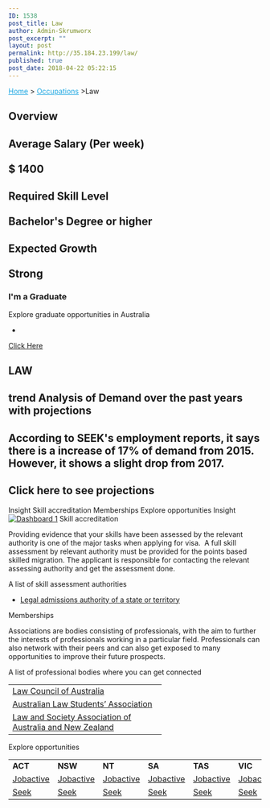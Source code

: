 ```yaml
---
ID: 1538
post_title: Law
author: Admin-Skrumworx
post_excerpt: ""
layout: post
permalink: http://35.184.23.199/law/
published: true
post_date: 2018-04-22 05:22:15
---
```

<p><a style="color: #1da7e2;" href="http://letsettle.net.au/">Home</a> &gt; <a style="color: #1da7e2;" href="http://letsettle.net.au/occupations/">Occupations</a> &gt;Law</p>		
			<h2>Overview</h2>		
			<h2>Average Salary (Per week)<br><br>$ 1400</h2>		
			<h2>Required Skill Level <br><br>Bachelor's Degree or higher</h2>		
			<h2>Expected Growth<br><br>Strong</h2>		
											<h3>I'm a Graduate</h3>
									Explore graduate opportunities in Australia 							
							<ul>
											<li>
																&nbsp;							
						</li>
									</ul>
									<a href="https://gradaustralia.com.au/search-jobs/areas-of-study/finance-accounting-economics-business-administration" target="_blank">Click Here</a>
			<h2>LAW</h2>		
			<h2>trend Analysis of Demand over the past years with projections</h2>		
			<h2>According to SEEK's employment reports, it says there is a increase of 17% of demand from 2015. However, it shows a slight drop from 2017. </h2>		
			<h2>Click here to see projections</h2>		
									Insight
									Skill accreditation
									Memberships
									Explore opportunities
									Insight
					<noscript><a href='#'><img alt='Dashboard 1 ' src='https:&#47;&#47;public.tableau.com&#47;static&#47;images&#47;La&#47;Law2&#47;Dashboard1&#47;1_rss.png' style='border: none' /></a></noscript><object class='tableauViz'  style='display:none;'><param name='host_url' value='https%3A%2F%2Fpublic.tableau.com%2F' /> <param name='embed_code_version' value='3' /> <param name='site_root' value='' /><param name='name' value='Law2&#47;Dashboard1' /><param name='tabs' value='no' /><param name='toolbar' value='yes' /><param name='static_image' value='https:&#47;&#47;public.tableau.com&#47;static&#47;images&#47;La&#47;Law2&#47;Dashboard1&#47;1.png' /> <param name='animate_transition' value='yes' /><param name='display_static_image' value='yes' /><param name='display_spinner' value='yes' /><param name='display_overlay' value='yes' /><param name='display_count' value='yes' /></object>                
									Skill accreditation
					<p>Providing evidence that your skills have been assessed by the relevant authority is one of the major tasks when applying for visa.  A full skill assessment by relevant authority must be provided for the points based skilled migration. The applicant is responsible for contacting the relevant assessing authority and get the assessment done. </p><p>A list of skill assessment authorities</p><ul><li><a href="http://www.visabureau.com/australia/lawyers-barristers-solicitors.aspx" target="_blank" rel="noopener">Legal admissions authority of a state or territory</a></li></ul>
									Memberships
					<p style="text-align: left;">Associations are bodies consisting of professionals, with the aim to further the interests of professionals working in a particular field. Professionals can also network with their peers and can also get exposed to many opportunities to improve their future prospects. </p>
<p style="text-align: left;">A list of professional bodies where you can get connected</p>
<table width="289">
<tbody>
<tr>
<td width="289"><a href="https://www.lawcouncil.asn.au/" target="_blank" rel="noopener">Law Council of Australia</a></td>
</tr>
<tr>
<td><a href="http://www.alsa.asn.au/" target="_blank" rel="noopener">Australian Law Students&#8217; Association</a></td>
</tr>
<tr>
<td><a href="http://www.lsaanz.org/" target="_blank" rel="noopener">Law and Society Association of Australia and New Zealand</a></td>
</tr>
</tbody>
</table>
									Explore opportunities
					<table width="987"><tbody><tr><td width="91"><strong>ACT</strong></td><td width="108"><strong>NSW</strong></td><td width="122"><strong>NT</strong></td><td width="128"><strong>SA</strong></td><td width="129"><strong>TAS</strong></td><td width="140"><strong>VIC</strong></td><td width="139"><strong>QLD</strong></td><td width="130"><strong>WA</strong></td></tr><tr><td><a href="https://jobsearch.gov.au/job/search/external?Location=7&amp;Occupation=2211" target="_blank" rel="noopener">Jobactive</a></td><td><a href="https://jobsearch.gov.au/job/search/external?Location=7&amp;Occupation=2211" target="_blank" rel="noopener">Jobactive</a></td><td><a href="https://jobsearch.gov.au/job/search/external?Location=7&amp;Occupation=2211" target="_blank" rel="noopener">Jobactive</a></td><td><a href="https://jobsearch.gov.au/job/search/external?Location=7&amp;Occupation=2211" target="_blank" rel="noopener">Jobactive</a></td><td><a href="https://jobsearch.gov.au/job/search/external?Location=7&amp;Occupation=2211" target="_blank" rel="noopener">Jobactive</a></td><td><a href="https://jobsearch.gov.au/job/search/external?Location=7&amp;Occupation=2211" target="_blank" rel="noopener">Jobactive</a></td><td><a href="https://jobsearch.gov.au/job/search/external?Location=7&amp;Occupation=2211" target="_blank" rel="noopener">Jobactive</a></td><td><a href="https://jobsearch.gov.au/job/search/external?Location=7&amp;Occupation=2211" target="_blank" rel="noopener">Jobactive</a></td></tr><tr><td><a href="https://www.seek.com.au/jobs-in-accounting/in-All-Canberra-ACT?subclassification=6151%2C6152%2C6157" target="_blank" rel="noopener">Seek</a></td><td><a href="https://www.seek.com.au/jobs-in-accounting/in-New-South-Wales-NSW?subclassification=6151%2C6152%2C6157" target="_blank" rel="noopener">Seek</a></td><td><a href="https://www.seek.com.au/jobs-in-accounting/in-All-Darwin-NT?subclassification=6151%2C6152%2C6157" target="_blank" rel="noopener">Seek</a></td><td><a href="https://www.seek.com.au/jobs-in-accounting/in-South-Australia-SA?subclassification=6151%2C6152%2C6157" target="_blank" rel="noopener">Seek</a></td><td><a href="https://www.seek.com.au/jobs-in-accounting/in-Tasmania-TAS?subclassification=6151%2C6152%2C6157" target="_blank" rel="noopener">Seek</a></td><td><a href="https://www.seek.com.au/jobs-in-accounting/in-Victoria-VIC?subclassification=6151%2C6152%2C6157" target="_blank" rel="noopener">Seek</a></td><td><a href="https://www.seek.com.au/jobs-in-accounting/in-Queensland-QLD?subclassification=6151%2C6152%2C6157" target="_blank" rel="noopener">Seek</a></td><td><a href="https://www.seek.com.au/jobs-in-accounting/in-Western-Australia-WA?subclassification=6151%2C6152%2C6157" target="_blank" rel="noopener">Seek</a></td></tr></tbody></table>